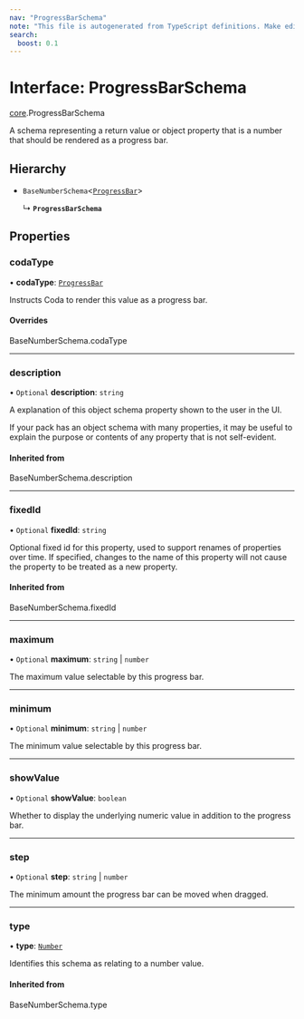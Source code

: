 ```yaml
---
nav: "ProgressBarSchema"
note: "This file is autogenerated from TypeScript definitions. Make edits to the comments in the TypeScript file and then run `make docs` to regenerate this file."
search:
  boost: 0.1
---
```

# Interface: ProgressBarSchema

[core](../modules/core.md).ProgressBarSchema

A schema representing a return value or object property that is a number that should
be rendered as a progress bar.

## Hierarchy

- `BaseNumberSchema`<[`ProgressBar`](../enums/core.ValueHintType.md#progressbar)\>

  ↳ **`ProgressBarSchema`**

## Properties

### codaType

• **codaType**: [`ProgressBar`](../enums/core.ValueHintType.md#progressbar)

Instructs Coda to render this value as a progress bar.

#### Overrides

BaseNumberSchema.codaType

___

### description

• `Optional` **description**: `string`

A explanation of this object schema property shown to the user in the UI.

If your pack has an object schema with many properties, it may be useful to
explain the purpose or contents of any property that is not self-evident.

#### Inherited from

BaseNumberSchema.description

___

### fixedId

• `Optional` **fixedId**: `string`

Optional fixed id for this property, used to support renames of properties over time. If specified,
changes to the name of this property will not cause the property to be treated as a new property.

#### Inherited from

BaseNumberSchema.fixedId

___

### maximum

• `Optional` **maximum**: `string` \| `number`

The maximum value selectable by this progress bar.

___

### minimum

• `Optional` **minimum**: `string` \| `number`

The minimum value selectable by this progress bar.

___

### showValue

• `Optional` **showValue**: `boolean`

Whether to display the underlying numeric value in addition to the progress bar.

___

### step

• `Optional` **step**: `string` \| `number`

The minimum amount the progress bar can be moved when dragged.

___

### type

• **type**: [`Number`](../enums/core.ValueType.md#number)

Identifies this schema as relating to a number value.

#### Inherited from

BaseNumberSchema.type
